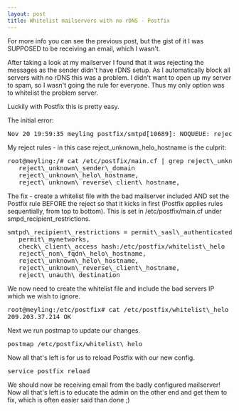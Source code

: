 ```yaml
---
layout: post
title: Whitelist mailservers with no rDNS - Postfix
---
```


For more info you can see the previous post, but the gist of it I was SUPPOSED to be receiving an email, which I wasn't.

After taking a look at my mailserver I found that it was rejecting the messages as the sender didn't have rDNS setup. As I automatically block all servers with no rDNS this was a problem. I didn't want to open up my server to spam, so I wasn't going the rule for everyone. Thus my only option was to whitelist the problem server.

Luckily with Postfix this is pretty easy.

The initial error:
<div class="highlight">
<pre>
Nov 20 19:59:35 meyling postfix/smtpd[10689]: NOQUEUE: reject: RCPT from unknown[209.203.37.214]: 450 4.7.1 : Helo command rejected: Host not found; from= to= proto=ESMTP helo=
</pre>
</div>

My reject rules - in this case reject\_unknown\_helo\_hostname is the culprit:
<div class="highlight">
<pre>
root@meyling:/# cat /etc/postfix/main.cf | grep reject\_unknown
   reject\_unknown\_sender\_domain
   reject\_unknown\_helo\_hostname,
   reject\_unknown\_reverse\_client\_hostname,
</pre>
</div>

The fix - create a whitelist file with the bad mailserver included AND set the Postfix rule BEFORE the reject so that it kicks in first (Postfix applies rules sequentially, from top to bottom). This is set in /etc/postfix/main.cf under smpd_recipient_restrictions.
<div class="highlight">
<pre>
smtpd\_recipient\_restrictions = permit\_sasl\_authenticated,
   permit\_mynetworks,
   check\_client\_access hash:/etc/postfix/whitelist\_helo
   reject\_non\_fqdn\_helo\_hostname,
   reject\_unknown\_helo\_hostname,
   reject\_unknown\_reverse\_client\_hostname,
   reject\_unauth\_destination
</pre>
</div>

We now need to create the whitelist file and include the bad servers IP which we wish to ignore.
<div class="highlight">
<pre>
root@meyling:/etc/postfix# cat /etc/postfix/whitelist\_helo
209.203.37.214 OK
</pre>
</div>

Next we run postmap to update our changes.
<div class="highlight">
<pre>
postmap /etc/postfix/whitelist\_helo
</pre>
</div>

Now all that's left is for us to reload Postfix with our new config.
<div class="highlight">
<pre>
service postfix reload
</pre>
</div>

We should now be receiving email from the badly configured mailserver! Now all that's left is to educate the admin on the other end and get them to fix, which is often easier said than done ;)
